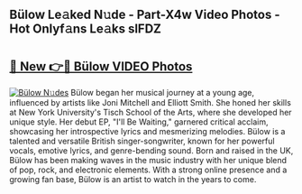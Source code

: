 ## Bülow Le𝚊ked N𝚞de - Part-X4w Video Photos - Hot Onlyf𝚊ns Le𝚊ks slFDZ

# <h2><a href="http://ab28228.deff.icu/?id=B%c3%bclow">🔗 New 👉🔴 Bülow VIDEO Photos</a></h2>

[![Bülow N𝚞des](https://i.imgur.com/rIISA9y.gif)](http://ab28228.deff.icu/?id=B%c3%bclow)
Bülow began her musical journey at a young age, influenced by artists like Joni Mitchell and Elliott Smith. She honed her skills at New York University's Tisch School of the Arts, where she developed her unique style. Her debut EP, "I'll Be Waiting," garnered critical acclaim, showcasing her introspective lyrics and mesmerizing melodies. Bülow is a talented and versatile British singer-songwriter, known for her powerful vocals, emotive lyrics, and genre-bending sound. Born and raised in the UK, Bülow has been making waves in the music industry with her unique blend of pop, rock, and electronic elements. With a strong online presence and a growing fan base, Bülow is an artist to watch in the years to come.

